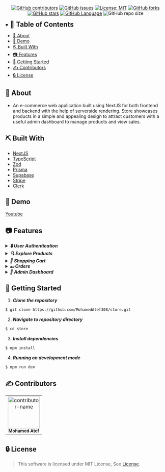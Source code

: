 <div align="center">

[![GitHub contributors](https://img.shields.io/github/contributors/MohamedAtef308/store)](https://github.com/MohamedAtef308/store/contributors)
[![GitHub issues](https://img.shields.io/github/issues/MohamedAtef308/store)](https://github.com/MohamedAtef308/store/issues)
[![License: MIT](https://img.shields.io/badge/License-MIT-yellow.svg)](https://opensource.org/licenses/MIT)
[![GitHub forks](https://img.shields.io/github/forks/MohamedAtef308/store)](https://github.com/MohamedAtef308/store/network)
[![GitHub stars](https://img.shields.io/github/stars/MohamedAtef308/store)](https://github.com/MohamedAtef308/store/stargazers)
[![GitHub Language](https://img.shields.io/github/languages/top/MohamedAtef308/store)](https://img.shields.io/github/languages/MohamedAtef308/store)
![GitHub repo size](https://img.shields.io/github/repo-size/MohamedAtef308/store?style=plastic)

</div>

<details open="open">
<summary>
<h2 style="display:inline">📝 Table of Contents</h2>
</summary>

- [📑 About](#about)
- [🎥 Demo](#demo)
- [⛏️ Built With](#built-with)
- [📷 Features](#features)
- [🏁 Getting Started](#getting-started)
- [✍️ Contributors](#contributors)
- [🔒 License](#license)

</details>

## 📑 About <a name="about"></a>
- An e-commerce web application built using NextJS for both frontend and backend with the help of serverside rendering. Store showcases products in a simple and appealing design to attract customers with a useful admin dashboard to manage products and view sales.

## ⛏️ Built With <a name="built-with"></a>

- [NextJS](https://nextjs.org/)
- [TypeScript](https://www.typescriptlang.org/)
- [Zod](https://zod.dev/)
- [Prisma](https://www.prisma.io/)
- [Supabase](https://supabase.com/)
- [Stripe](https://stripe.com/)
- [Clerk](https://clerk.com/)

## 🎥 Demo <a name="demo"></a>
  [Youtube](https://www.youtube.com/watch?v=xxiF_0cE_80)

## 📷 Features <a name="features"></a>

<details>
<summary>
<h4 style="display: inline"><strong><em>🔒 User Authentication</em></strong></h4>
</summary>

- Done using clerk.
- With the ability to sign up with Google and GitHub.

</details>

<details>
<summary>
<h4 style="display: inline"><strong><em>🔍 Explore Products</em></strong></h4>
</summary>

- Users can search by product name and company name.
- Users can leave reviews for products and add them to their cart
- Users can add products to their favorites

</details>

<details>
<summary>
<h4 style="display: inline"><strong><em>🛒 Shopping Cart</em></strong></h4>
</summary>

- Users can add products to their cart
- Users can view their cart, order details, and modify their cart
- Users can place an order once they are satisfied with the cart

</details>

<details>
<summary>
<h4 style="display: inline"><strong><em>💵 Orders</em></strong></h4>
</summary>

- Once an order is placed, users can checkout to pay using Stripe

</details>

<details>
<summary>
<h4 style="display: inline"><strong><em>🪪 Admin Dashboard</em></strong></h4>
</summary>

- The admin can view all the sales
- The admin can add, edit, and remove products

</details>

## 🏁 Getting Started <a name="getting-started"></a>

1. **_Clone the repository_**

```sh
$ git clone https://github.com/MohamedAtef308/store.git
```

2. **_Navigate to repository directory_**

```sh
$ cd store
```

3. **_Install dependencies_**

```sh
$ npm install
```

4. **_Running on development mode_**

```sh
$ npm run dev
```

## ✍️ Contributors <a name="contributors"></a>
<table align='center'> 
<tr>
    <td align="center">
        <a href="https://github.com/MohamedAtef308">
            <img src="https://avatars.githubusercontent.com/u/93994372?v=4" width="100;" alt="contributor-name"/>
            <br />
            <sub><b>Mohamed Atef</b></sub>
        </a>
    </td>
</tr>
</table>
<!-- readme: Contributors -end -->

## 🔒 License <a name="license"></a>

> This software is licensed under MIT License, See [License](https://github.com/MohamedAtef308/store/blob/main/LICENSE).
